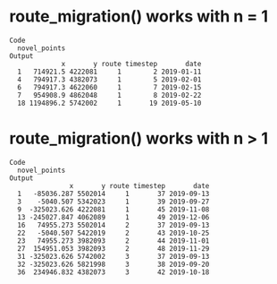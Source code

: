 # route_migration() works with n = 1

    Code
      novel_points
    Output
                 x       y route timestep       date
      1   714921.5 4222081     1        2 2019-01-11
      4   794917.3 4382073     1        5 2019-02-01
      6   794917.3 4622060     1        7 2019-02-15
      7   954908.9 4862048     1        8 2019-02-22
      18 1194896.2 5742002     1       19 2019-05-10

# route_migration() works with n > 1

    Code
      novel_points
    Output
                   x       y route timestep       date
      1   -85036.287 5502014     1       37 2019-09-13
      3    -5040.507 5342023     1       39 2019-09-27
      9  -325023.626 4222081     1       45 2019-11-08
      13 -245027.847 4062089     1       49 2019-12-06
      16   74955.273 5502014     2       37 2019-09-13
      22   -5040.507 5422019     2       43 2019-10-25
      23   74955.273 3982093     2       44 2019-11-01
      27  154951.053 3982093     2       48 2019-11-29
      31 -325023.626 5742002     3       37 2019-09-13
      32 -325023.626 5821998     3       38 2019-09-20
      36  234946.832 4382073     3       42 2019-10-18

